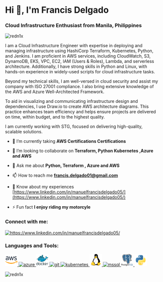 <h1 align="left">Hi 👋, I'm Francis Delgado</h1>
<h3 align="left">Cloud Infrastructure Enthusiast from Manila, Philippines</h3>

<p align="left"> <img src="https://komarev.com/ghpvc/?username=redn1x&label=Profile%20views&color=0e75b6&style=flat" alt="redn1x" /> </p>

<p align="left">
I am a Cloud Infrastructure Engineer with expertise in deploying and managing infrastructure using HashiCorp Terraform, Kubernetes, Python, and Jenkins. I am proficient in AWS services, including CloudWatch, S3, DynamoDB, EKS, VPC, EC2, IAM (Users & Roles), Lambda, and serverless architecture. Additionally, I have strong skills in Python and Linux, with hands-on experience in widely-used scripts for cloud infrastructure tasks.

Beyond my technical skills, I am well-versed in cloud security and assist my company with ISO 27001 compliance. I also bring extensive knowledge of the AWS and Azure Well-Architected Framework.

To aid in visualizing and communicating infrastructure design and dependencies, I use Draw.io to create AWS architecture diagrams. This practice enhances team efficiency and helps ensure projects are delivered on time, within budget, and to the highest quality.

I am currently working with STG, focused on delivering high-quality, scalable solutions.

</p>


- 🌱 I’m currently taking  **AWS Certifications Certifications**

- 👯 I’m looking to collaborate on **Terraform, Python Kubernetes ,Azure and AWS**

- 💬 Ask me about **Python, Terraform , Azure and AWS**

- 📫 How to reach me **francis.delgado01@gmail.com**

- 📄 Know about my experiences [https://www.linkedin.com/in/manuelfrancisdelgado05/](https://www.linkedin.com/in/manuelfrancisdelgado05/)

- ⚡ Fun fact **I enjoy riding my motorcyle**

<h3 align="left">Connect with me:</h3>
<p align="left">
<a href="https://linkedin.com/in/https://www.linkedin.com/in/manuelfrancisdelgado05/" target="blank"><img align="center" src="https://raw.githubusercontent.com/rahuldkjain/github-profile-readme-generator/master/src/images/icons/Social/linked-in-alt.svg" alt="https://www.linkedin.com/in/manuelfrancisdelgado05/" height="30" width="40" /></a>
</p>

<h3 align="left">Languages and Tools:</h3>
<p align="left"> <a href="https://aws.amazon.com" target="_blank" rel="noreferrer"> <img src="https://raw.githubusercontent.com/devicons/devicon/master/icons/amazonwebservices/amazonwebservices-original-wordmark.svg" alt="aws" width="40" height="40"/> </a> <a href="https://azure.microsoft.com/en-in/" target="_blank" rel="noreferrer"> <img src="https://www.vectorlogo.zone/logos/microsoft_azure/microsoft_azure-icon.svg" alt="azure" width="40" height="40"/> </a> <a href="https://www.docker.com/" target="_blank" rel="noreferrer"> <img src="https://raw.githubusercontent.com/devicons/devicon/master/icons/docker/docker-original-wordmark.svg" alt="docker" width="40" height="40"/> </a> <a href="https://git-scm.com/" target="_blank" rel="noreferrer"> <img src="https://www.vectorlogo.zone/logos/git-scm/git-scm-icon.svg" alt="git" width="40" height="40"/> </a> <a href="https://kubernetes.io" target="_blank" rel="noreferrer"> <img src="https://www.vectorlogo.zone/logos/kubernetes/kubernetes-icon.svg" alt="kubernetes" width="40" height="40"/> </a> <a href="https://www.linux.org/" target="_blank" rel="noreferrer"> <img src="https://raw.githubusercontent.com/devicons/devicon/master/icons/linux/linux-original.svg" alt="linux" width="40" height="40"/> </a> <a href="https://www.microsoft.com/en-us/sql-server" target="_blank" rel="noreferrer"> <img src="https://www.svgrepo.com/show/303229/microsoft-sql-server-logo.svg" alt="mssql" width="40" height="40"/> </a> <a href="https://www.postgresql.org" target="_blank" rel="noreferrer"> <img src="https://raw.githubusercontent.com/devicons/devicon/master/icons/postgresql/postgresql-original-wordmark.svg" alt="postgresql" width="40" height="40"/> </a> <a href="https://www.python.org" target="_blank" rel="noreferrer"> <img src="https://raw.githubusercontent.com/devicons/devicon/master/icons/python/python-original.svg" alt="python" width="40" height="40"/> </a> </p>

<p><img align="center" src="https://github-readme-stats.vercel.app/api/top-langs?username=redn1x&show_icons=true&locale=en&layout=compact" alt="redn1x" /></p>
